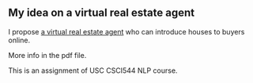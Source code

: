 ## My idea on a virtual real estate agent 

I propose [a virtual real estate agent](https://github.com/wenhuanghuang/NLP_Projects/tree/main/VirtualRealEstateAgent/WenhuangFinalPaper.pdf) who can introduce houses to buyers online. 

More info in the pdf file. 

This is an assignment of USC CSCI544 NLP course. 
